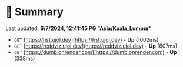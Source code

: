 # 📖 Summary
Last updated: **6/7/2024, 12:41:45 PG "Asia/Kuala_Lumpur"**

- `GET` [https://hst.ujol.dev](https://hst.ujol.dev) - **Up** (1002ms)
- `GET` [https://reddviz.ujol.dev](https://reddviz.ujol.dev) - **Up** (607ms)
- `GET` [https://dumb.onrender.com](https://dumb.onrender.com) - **Up** (338ms)
